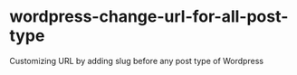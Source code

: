 # wordpress-change-url-for-all-post-type
Customizing URL by adding slug before any post type of Wordpress
